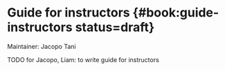 # Guide for instructors {#book:guide-instructors status=draft}

Maintainer: Jacopo Tani

TODO for Jacopo, Liam: to write guide for instructors
